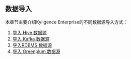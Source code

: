 ## 数据导入

本章节主要介绍Kyligence Enterprise的不同数据源导入方式：

1. [导入 Hive 数据源](hive_import.cn.md)
2. [导入 Kafka 数据源](kafka_import.cn.md)
3. [导入RDBMS 数据源](rdbms_import.cn.md)
4. [导入 Greenplum 数据源](gp_import.cn.md)

